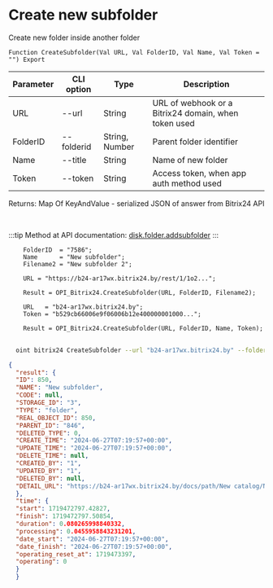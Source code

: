 ﻿---
sidebar_position: 2
---

# Create new subfolder
 Create new folder inside another folder



`Function CreateSubfolder(Val URL, Val FolderID, Val Name, Val Token = "") Export`

  | Parameter | CLI option | Type | Description |
  |-|-|-|-|
  | URL | --url | String | URL of webhook or a Bitrix24 domain, when token used |
  | FolderID | --folderid | String, Number | Parent folder identifier |
  | Name | --title | String | Name of new folder |
  | Token | --token | String | Access token, when app auth method used |

  
  Returns:  Map Of KeyAndValue - serialized JSON of answer from Bitrix24 API

<br/>

:::tip
Method at API documentation: [disk.folder.addsubfolder](https://dev.1c-bitrix.ru/rest_help/disk/folder/disk_folder_addsubfolder.php)
:::
<br/>


```bsl title="Code example"
    FolderID  = "7586";
    Name      = "New subfolder";
    Filename2 = "New subfolder 2";

    URL = "https://b24-ar17wx.bitrix24.by/rest/1/1o2...";

    Result = OPI_Bitrix24.CreateSubfolder(URL, FolderID, Filename2);

    URL   = "b24-ar17wx.bitrix24.by";
    Token = "b529cb66006e9f06006b12e400000001000...";

    Result = OPI_Bitrix24.CreateSubfolder(URL, FolderID, Name, Token);
```



```sh title="CLI command example"
    
  oint bitrix24 CreateSubfolder --url "b24-ar17wx.bitrix24.by" --folderid "5016" --title %title% --token "fe3fa966006e9f06006b12e400000001000..."

```

```json title="Result"
{
  "result": {
  "ID": 850,
  "NAME": "New subfolder",
  "CODE": null,
  "STORAGE_ID": "3",
  "TYPE": "folder",
  "REAL_OBJECT_ID": 850,
  "PARENT_ID": "846",
  "DELETED_TYPE": 0,
  "CREATE_TIME": "2024-06-27T07:19:57+00:00",
  "UPDATE_TIME": "2024-06-27T07:19:57+00:00",
  "DELETE_TIME": null,
  "CREATED_BY": "1",
  "UPDATED_BY": "1",
  "DELETED_BY": null,
  "DETAIL_URL": "https://b24-ar17wx.bitrix24.by/docs/path/New catalog/New subfolder"
  },
  "time": {
  "start": 1719472797.42827,
  "finish": 1719472797.50854,
  "duration": 0.080265998840332,
  "processing": 0.0455958843231201,
  "date_start": "2024-06-27T07:19:57+00:00",
  "date_finish": "2024-06-27T07:19:57+00:00",
  "operating_reset_at": 1719473397,
  "operating": 0
  }
  }
```
